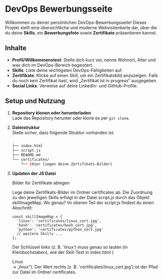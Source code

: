 # DevOps Bewerbungsseite

Willkommen zu deiner persönlichen DevOps-Bewerbungsseite! Dieses Projekt stellt eine übersichtliche und moderne Webvisitenkarte dar, über die du deine **Skills**, ein **Bewerbungsfoto** sowie **Zertifikate** präsentieren kannst.  

## Inhalte

- **Profil/Willkommenstext**: Stelle dich kurz vor, nenne Wohnort, Alter und was dich im DevOps-Bereich begeistert.  
- **Skills**: Liste deine wichtigsten DevOps-Fähigkeiten auf.  
- **Zertifikate**: Klicke auf einen Skill, um ein Zertifikatsbild anzuzeigen. Falls du noch kein Zertifikat hast, wird „Zertifikat ist in progress“ ausgegeben.  
- **Social Links**: Verweise auf deine LinkedIn- und GitHub-Profile.

## Setup und Nutzung

1. **Repository klonen oder herunterladen**  
   Lade das Repository herunter oder klone es per `git clone`.  

2. **Dateistruktur**  
   Stelle sicher, dass folgende Struktur vorhanden ist:

   ```bash
   .
   ├── index.html
   ├── script.js
   ├── README.md
   └── certificates/
       └── (Hier liegen deine Zertifikats-Bilder)

3. **Updaten der JS Datei**

    Bilder für Zertifikate ablegen

    Lege deine Zertifikats-Bilder im Ordner certificates ab.
    Die Zuordnung zu den jeweiligen Skills erfolgt in der Datei script.js durch das Objekt skillImageMap.
    Wo genau?
    Im oberen Teil der script.js findest du einen Abschnitt:

    ```
    const skillImageMap = {
      'linux': 'certificates/linux_cert.jpg',
      'bash': 'certificates/bash_cert.jpg',
      'python': 'certificates/python_cert.jpg'
      // weitere Skills ...
    };
    ```
    Der Schlüssel links (z. B. 'linux') muss genau so lauten (in Kleinbuchstaben), wie der Skill-Text in index.html (<div class="skill">Linux</div> →   „linux“).
    Der Wert rechts (z. B. 'certificates/linux_cert.jpg') ist der Pfad zur Datei im Ordner certificates.

